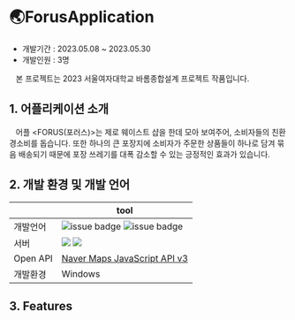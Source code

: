 # 🌏ForusApplication

* 개발기간 : 2023.05.08 ~ 2023.05.30
* 개발인원 : 3명

&nbsp;&nbsp;&nbsp;본 프로젝트는 2023 서울여자대학교 바롬종합설계 프로젝트 작품입니다.

## 1. 어플리케이션 소개

&nbsp;&nbsp;&nbsp;어플 <FORUS(포러스)>는 제로 웨이스트 샵을 한데 모아 보여주어, 소비자들의 친환경소비를 돕습니다. 또한 하나의 큰 포장지에 소비자가 주문한 상품들이 하나로 담겨 묶음 배송되기 때문에 포장 쓰레기를 대폭 감소할 수 있는 긍정적인 효과가 있습니다.

## 2. 개발 환경 및 개발 언어
|| tool |
| ------ | ------ |
| 개발언어 | ![issue badge](https://img.shields.io/badge/kotiln-1.3-blueviolet) ![issue badge](https://img.shields.io/badge/java-17-yellow)|
| 서버 | <img src="https://img.shields.io/badge/Firebase-FFCA28?style=flat-square&logo=firebase&logoColor=white"/> <img src="https://img.shields.io/badge/Mocky-2A2A2A?style=flat-square&logo=Mocky&logoColor=white"/>|
| Open API | [Naver Maps JavaScript API v3](https://navermaps.github.io/maps.js/) |
| 개발환경 | Windows |

## 3. Features
